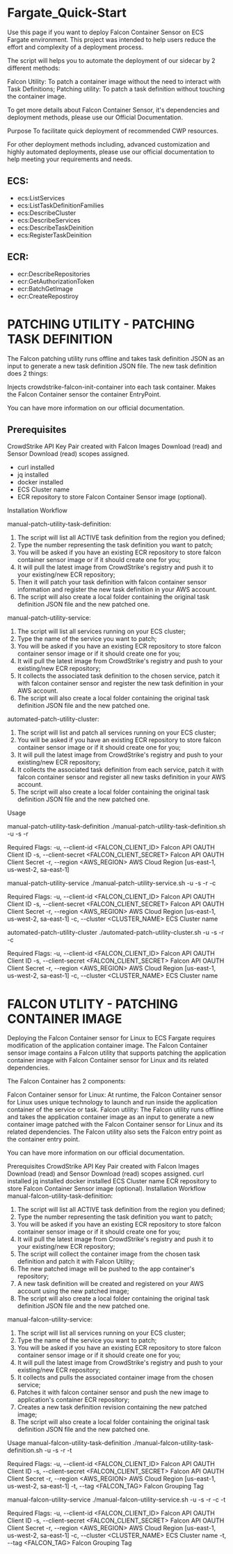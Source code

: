 # Fargate_Quick-Start

Use this page if you want to deploy Falcon Container Sensor on ECS Fargate environment. This project was intended to help users reduce the effort and complexity of a deployment process.

The script will helps you to automate the deployment of our sidecar by 2 different methods:

Falcon Utility: To patch a container image without the need to interact with Task Definitions;
Patching utility: To patch a task definition without touching the container image.

To get more details about Falcon Container Sensor, it's dependencies and deployment methods, please use our Official Documentation.

Purpose
To facilitate quick deployment of recommended CWP resources.

For other deployment methods including, advanced customization and highly automated deployments, please use our official documentation to help meeting your requirements and needs.

## ECS:
- ecs:ListServices
- ecs:ListTaskDefinitionFamilies
- ecs:DescribeCluster
- ecs:DescribeServices
- ecs:DescribeTaskDeinition
- ecs:RegisterTaskDeinition

## ECR:
- ecr:DescribeRepositories
- ecr:GetAuthorizationToken
- ecr:BatchGetImage
- ecr:CreateRepostiroy

# PATCHING UTILITY - PATCHING TASK DEFINITION

The Falcon patching utility runs offline and takes task definition JSON as an input to generate a new task definition JSON file. The new task definition does 2 things:

Injects crowdstrike-falcon-init-container into each task container.
Makes the Falcon Container sensor the container EntryPoint.


You can have more information on our official documentation.

## Prerequisites
CrowdStrike API Key Pair created with Falcon Images Download (read) and Sensor Download (read) scopes assigned.
- curl installed
- jq installed
- docker installed
- ECS Cluster name
- ECR repository to store Falcon Container Sensor image (optional).

Installation Workflow

manual-patch-utility-task-definition:
1. The script will list all ACTIVE task definition from the region you defined;
2. Type the number representing the task definition you want to patch;
3. You will be asked if you have an existing ECR repository to store falcon container sensor image or if it should create one for you;
4. It will pull the latest image from CrowdStrike's registry and push it to your existing/new ECR repository;
5. Then it will patch your task definition with falcon container sensor information and register the new task definition in your AWS account.
6. The script will also create a local folder containing the original task definition JSON file and the new patched one.

manual-patch-utility-service:
1. The script will list all services running on your ECS cluster;
2. Type the name of the service you want to patch;
3. You will be asked if you have an existing ECR repository to store falcon container sensor image or if it should create one for you;
4. It will pull the latest image from CrowdStrike's registry and push to your existing/new ECR repository;
5. It collects the associated task definition to the chosen service, patch it with falcon container sensor and register the new task definition in your AWS account.
6. The script will also create a local folder containing the original task definition JSON file and the new patched one.

automated-patch-utility-cluster:
1. The script will list and patch all services running on your ECS cluster;
2. You will be asked if you have an existing ECR repository to store falcon container sensor image or if it should create one for you;
3. It will pull the latest image from CrowdStrike's registry and push to your existing/new ECR repository;
4. It collects the associated task definition from each service, patch it with falcon container sensor and register all new tasks definition in your AWS account.
5. The script will also create a local folder containing the original task definition JSON file and the new patched one.

Usage


manual-patch-utility-task-definition
./manual-patch-utility-task-definition.sh -u <client-id> -s <client-secret> -r <aws-region>
 
Required Flags:
    -u, --client-id <FALCON_CLIENT_ID>             Falcon API OAUTH Client ID
    -s, --client-secret <FALCON_CLIENT_SECRET>     Falcon API OAUTH Client Secret
    -r, --region <AWS_REGION>                      AWS Cloud Region [us-east-1, us-west-2, sa-east-1]


manual-patch-utility-service
./manual-patch-utility-service.sh -u <client-id> -s <client-secret> -r <aws-region> -c <ecs-cluster-name>
 
Required Flags:
    -u, --client-id <FALCON_CLIENT_ID>             Falcon API OAUTH Client ID
    -s, --client-secret <FALCON_CLIENT_SECRET>     Falcon API OAUTH Client Secret
    -r, --region <AWS_REGION>                      AWS Cloud Region [us-east-1, us-west-2, sa-east-1]
    -c, --cluster <CLUSTER_NAME>                   ECS Cluster name


automated-patch-utility-cluster
./automated-patch-utility-cluster.sh -u <client-id> -s <client-secret> -r <aws-region> -c <ecs-cluster-name>
 
Required Flags:
    -u, --client-id <FALCON_CLIENT_ID>             Falcon API OAUTH Client ID
    -s, --client-secret <FALCON_CLIENT_SECRET>     Falcon API OAUTH Client Secret
    -r, --region <AWS_REGION>                      AWS Cloud Region [us-east-1, us-west-2, sa-east-1]
    -c, --cluster <CLUSTER_NAME>                   ECS Cluster name

# FALCON UTLITY - PATCHING CONTAINER IMAGE

Deploying the Falcon Container sensor for Linux to ECS Fargate requires modification of the application container image. The Falcon Container sensor image contains a Falcon utility that supports patching the application container image with Falcon Container sensor for Linux and its related dependencies.

The Falcon Container has 2 components:

Falcon Container sensor for Linux: At runtime, the Falcon Container sensor for Linux uses unique technology to launch and run inside the application container of the service or task.
Falcon utility: The Falcon utility runs offline and takes the application container image as an input to generate a new container image patched with the Falcon Container sensor for Linux and its related dependencies. The Falcon utility also sets the Falcon entry point as the container entry point.


You can have more information on our official documentation.

Prerequisites
CrowdStrike API Key Pair created with Falcon Images Download (read) and Sensor Download (read) scopes assigned.
curl installed
jq installed
docker installed
ECS Cluster name
ECR repository to store Falcon Container Sensor image (optional).
Installation Workflow
manual-falcon-utility-task-definition:
1. The script will list all ACTIVE task definition from the region you defined;
2. Type the number representing the task definition you want to patch;
3. You will be asked if you have an existing ECR repository to store falcon container sensor image or if it should create one for you;
4. It will pull the latest image from CrowdStrike's registry and push it to your existing/new ECR repository;
5. The script will collect the container image from the chosen task definition and patch it with Falcon Utility;
6. The new patched image will be pushed to the app container's repository;
7. A new task definition will be created and registered on your AWS account using the new patched image;
8. The script will also create a local folder containing the original task definition JSON file and the new patched one.

manual-falcon-utility-service:
1. The script will list all services running on your ECS cluster;
2. Type the name of the service you want to patch;
3. You will be asked if you have an existing ECR repository to store falcon container sensor image or if it should create one for you;
4. It will pull the latest image from CrowdStrike's registry and push to your existing/new ECR repository;
5. It collects and pulls the associated container image from the chosen service;
6. Patches it with falcon container sensor and push the new image to application's container ECR repository;
7. Creates a new task definition revision containing the new patched image;
8. The script will also create a local folder containing the original task definition JSON file and the new patched one.

Usage
manual-falcon-utility-task-definition
./manual-falcon-utility-task-definition.sh -u <client-id> -s <client-secret> -r <aws-region> -t <custom-grouping-tag>
 
Required Flags:
    -u, --client-id <FALCON_CLIENT_ID>             Falcon API OAUTH Client ID
    -s, --client-secret <FALCON_CLIENT_SECRET>     Falcon API OAUTH Client Secret
    -r, --region <AWS_REGION>                      AWS Cloud Region [us-east-1, us-west-2, sa-east-1]
    -t, --tag <FALCON_TAG>                         Falcon Grouping Tag


manual-falcon-utility-service
./manual-falcon-utility-service.sh -u <client-id> -s <client-secret> -r <aws-region> -c <ecs-cluster-name> -t <custom-grouping-tag>
 
Required Flags:
    -u, --client-id <FALCON_CLIENT_ID>             Falcon API OAUTH Client ID
    -s, --client-secret <FALCON_CLIENT_SECRET>     Falcon API OAUTH Client Secret
    -r, --region <AWS_REGION>                      AWS Cloud Region [us-east-1, us-west-2, sa-east-1]
    -c, --cluster <CLUSTER_NAME>                   ECS Cluster name
    -t, --tag <FALCON_TAG>                         Falcon Grouping Tag

